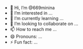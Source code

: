 - 👋 Hi, I’m @669minina
- 👀 I’m interested in ...
- 🌱 I’m currently learning ...
- 💞️ I’m looking to collaborate on ...
- 📫 How to reach me ...
- 😄 Pronouns: ...
- ⚡ Fun fact: ...

<!---
669minina/669minina is a ✨ special ✨ repository because its `README.md` (this file) appears on your GitHub profile.
You can click the Preview link to take a look at your changes.
--->
